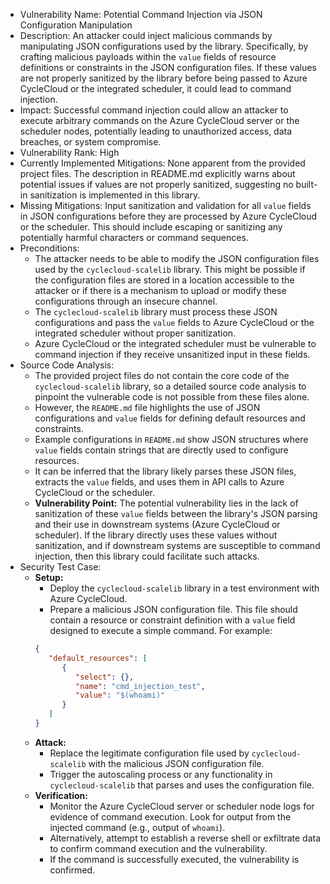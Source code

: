 - Vulnerability Name: Potential Command Injection via JSON Configuration Manipulation
- Description: An attacker could inject malicious commands by manipulating JSON configurations used by the library. Specifically, by crafting malicious payloads within the `value` fields of resource definitions or constraints in the JSON configuration files. If these values are not properly sanitized by the library before being passed to Azure CycleCloud or the integrated scheduler, it could lead to command injection.
- Impact: Successful command injection could allow an attacker to execute arbitrary commands on the Azure CycleCloud server or the scheduler nodes, potentially leading to unauthorized access, data breaches, or system compromise.
- Vulnerability Rank: High
- Currently Implemented Mitigations: None apparent from the provided project files. The description in README.md explicitly warns about potential issues if values are not properly sanitized, suggesting no built-in sanitization is implemented in this library.
- Missing Mitigations: Input sanitization and validation for all `value` fields in JSON configurations before they are processed by Azure CycleCloud or the scheduler. This should include escaping or sanitizing any potentially harmful characters or command sequences.
- Preconditions:
    - The attacker needs to be able to modify the JSON configuration files used by the `cyclecloud-scalelib` library. This might be possible if the configuration files are stored in a location accessible to the attacker or if there is a mechanism to upload or modify these configurations through an insecure channel.
    - The `cyclecloud-scalelib` library must process these JSON configurations and pass the `value` fields to Azure CycleCloud or the integrated scheduler without proper sanitization.
    - Azure CycleCloud or the integrated scheduler must be vulnerable to command injection if they receive unsanitized input in these fields.
- Source Code Analysis:
    - The provided project files do not contain the core code of the `cyclecloud-scalelib` library, so a detailed source code analysis to pinpoint the vulnerable code is not possible from these files alone.
    - However, the `README.md` file highlights the use of JSON configurations and `value` fields for defining default resources and constraints.
    - Example configurations in `README.md` show JSON structures where `value` fields contain strings that are directly used to configure resources.
    - It can be inferred that the library likely parses these JSON files, extracts the `value` fields, and uses them in API calls to Azure CycleCloud or the scheduler.
    - **Vulnerability Point:** The potential vulnerability lies in the lack of sanitization of these `value` fields between the library's JSON parsing and their use in downstream systems (Azure CycleCloud or scheduler). If the library directly uses these values without sanitization, and if downstream systems are susceptible to command injection, then this library could facilitate such attacks.
- Security Test Case:
    - **Setup:**
        - Deploy the `cyclecloud-scalelib` library in a test environment with Azure CycleCloud.
        - Prepare a malicious JSON configuration file. This file should contain a resource or constraint definition with a `value` field designed to execute a simple command. For example:
        ```json
        {
           "default_resources": [
              {
                 "select": {},
                 "name": "cmd_injection_test",
                 "value": "$(whoami)"
              }
           ]
        }
        ```
    - **Attack:**
        - Replace the legitimate configuration file used by `cyclecloud-scalelib` with the malicious JSON configuration file.
        - Trigger the autoscaling process or any functionality in `cyclecloud-scalelib` that parses and uses the configuration file.
    - **Verification:**
        - Monitor the Azure CycleCloud server or scheduler node logs for evidence of command execution. Look for output from the injected command (e.g., output of `whoami`).
        - Alternatively, attempt to establish a reverse shell or exfiltrate data to confirm command execution and the vulnerability.
        - If the command is successfully executed, the vulnerability is confirmed.
